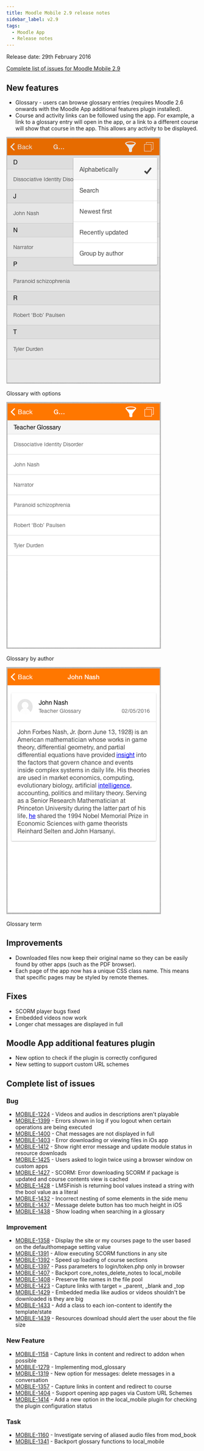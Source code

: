 ```yaml
---
title: Moodle Mobile 2.9 release notes
sidebar_label: v2.9
tags:
  - Moodle App
  - Release notes
---
```


Release date: 29th February 2016

[Complete list of issues for Moodle Mobile 2.9](https://tracker.moodle.org/jira/secure/ReleaseNote.jspa?projectId=10070&version=15160)

## New features

- Glossary - users can browse glossary entries (requires Moodle 2.6 onwards with the Moodle App additional features plugin installed).
- Course and activity links can be followed using the app. For example, a link to a glossary entry will open in the app, or a link to a different course will show that course in the app. This allows any activity to be displayed.

<div class="row">
<div class="col" style={{maxWidth: 300}}>

![Glossary with options](./_files/mm2901.png)
<figcaption>Glossary with options</figcaption>
</div>
<div class="col" style={{maxWidth: 300}}>

![Glossary by author](./_files/mm2902.png)
<figcaption>Glossary by author</figcaption>
</div>
<div class="col" style={{maxWidth: 300}}>

![Glossary term](./_files/mm2903.png)
<figcaption>Glossary term</figcaption>
</div>
</div>

## Improvements

- Downloaded files now keep their original name so they can be easily found by other apps (such as the PDF browser).
- Each page of the app now has a unique CSS class name. This means that specific pages may be styled by remote themes.

## Fixes

- SCORM player bugs fixed
- Embedded videos now work
- Longer chat messages are displayed in full

## Moodle App additional features plugin

- New option to check if the plugin is correctly configured
- New setting to support custom URL schemes

## Complete list of issues

### Bug

- [MOBILE-1224](https://tracker.moodle.org/browse/MOBILE-1224) - Videos and audios in descriptions aren't playable
- [MOBILE-1399](https://tracker.moodle.org/browse/MOBILE-1399) - Errors shown in log if you logout when certain operations are being executed
- [MOBILE-1400](https://tracker.moodle.org/browse/MOBILE-1400) - Chat messages are not displayed in full
- [MOBILE-1403](https://tracker.moodle.org/browse/MOBILE-1403) - Error downloading or viewing files in iOs app
- [MOBILE-1412](https://tracker.moodle.org/browse/MOBILE-1412) - Show right error message and update module status in resource downloads
- [MOBILE-1425](https://tracker.moodle.org/browse/MOBILE-1425) - Users asked to login twice using a browser window on custom apps
- [MOBILE-1427](https://tracker.moodle.org/browse/MOBILE-1427) - SCORM: Error downloading SCORM if package is updated and course contents view is cached
- [MOBILE-1428](https://tracker.moodle.org/browse/MOBILE-1428) - LMSFinish is returning bool values instead a string with the bool value as a literal
- [MOBILE-1432](https://tracker.moodle.org/browse/MOBILE-1432) - Incorrect nesting of some elements in the side menu
- [MOBILE-1437](https://tracker.moodle.org/browse/MOBILE-1437) - Message delete button has too much height in iOS
- [MOBILE-1438](https://tracker.moodle.org/browse/MOBILE-1438) - Show loading when searching in a glossary

### Improvement

<!-- cspell:disable-next-line -->
- [MOBILE-1358](https://tracker.moodle.org/browse/MOBILE-1358) - Display the site or my courses page to the user based on the defaulthomepage setting value
- [MOBILE-1391](https://tracker.moodle.org/browse/MOBILE-1391) - Allow executing SCORM functions in any site
- [MOBILE-1392](https://tracker.moodle.org/browse/MOBILE-1392) - Speed up loading of course sections
- [MOBILE-1397](https://tracker.moodle.org/browse/MOBILE-1397) - Pass parameters to login/token.php only in browser
- [MOBILE-1407](https://tracker.moodle.org/browse/MOBILE-1407) - Backport core_notes_delete_notes to local_mobile
- [MOBILE-1408](https://tracker.moodle.org/browse/MOBILE-1408) - Preserve file names in the file pool
- [MOBILE-1423](https://tracker.moodle.org/browse/MOBILE-1423) - Capture links with target = \_parent, \_blank and \_top
- [MOBILE-1429](https://tracker.moodle.org/browse/MOBILE-1429) - Embedded media like audios or videos shouldn't be downloaded is they are big
- [MOBILE-1433](https://tracker.moodle.org/browse/MOBILE-1433) - Add a class to each ion-content to identify the template/state
- [MOBILE-1439](https://tracker.moodle.org/browse/MOBILE-1439) - Resources download should alert the user about the file size

### New Feature

- [MOBILE-1158](https://tracker.moodle.org/browse/MOBILE-1158) - Capture links in content and redirect to addon when possible
- [MOBILE-1279](https://tracker.moodle.org/browse/MOBILE-1279) - Implementing mod_glossary
- [MOBILE-1319](https://tracker.moodle.org/browse/MOBILE-1319) - New option for messages: delete messages in a conversation
- [MOBILE-1357](https://tracker.moodle.org/browse/MOBILE-1357) - Capture links in content and redirect to course
- [MOBILE-1404](https://tracker.moodle.org/browse/MOBILE-1404) - Support opening app pages via Custom URL Schemes
- [MOBILE-1414](https://tracker.moodle.org/browse/MOBILE-1414) - Add a new option in the local_mobile plugin for checking the plugin configuration status

### Task

- [MOBILE-1160](https://tracker.moodle.org/browse/MOBILE-1160) - Investigate serving of aliased audio files from mod_book
- [MOBILE-1341](https://tracker.moodle.org/browse/MOBILE-1341) - Backport glossary functions to local_mobile
